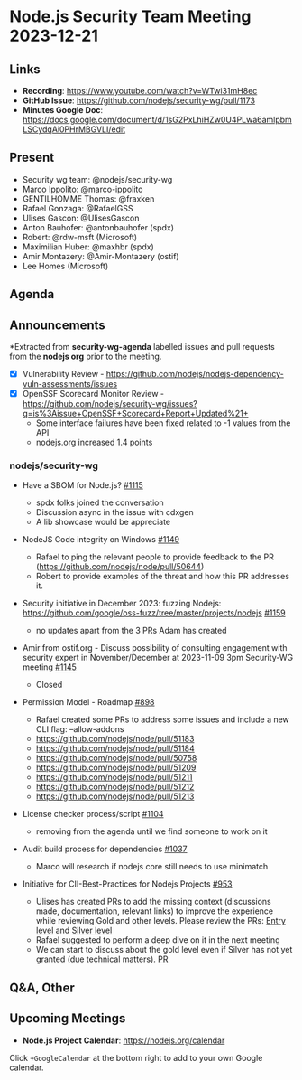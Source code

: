 # Node.js  Security Team Meeting 2023-12-21

## Links

* **Recording**:  https://www.youtube.com/watch?v=WTwi31mH8ec
* **GitHub Issue**: https://github.com/nodejs/security-wg/pull/1173
* **Minutes Google Doc**: https://docs.google.com/document/d/1sG2PxLhiHZw0U4PLwa6amlpbmLSCydqAi0PHrMBGVLI/edit

## Present

* Security wg team: @nodejs/security-wg
* Marco Ippolito: @marco-ippolito
* GENTILHOMME Thomas: @fraxken
* Rafael Gonzaga: @RafaelGSS
* Ulises Gascon: @UlisesGascon
* Anton Bauhofer: @antonbauhofer (spdx)
* Robert: @rdw-msft (Microsoft)
* Maximilian Huber: @maxhbr (spdx)
* Amir Montazery: @Amir-Montazery (ostif)
* Lee Homes (Microsoft)

## Agenda

## Announcements

*Extracted from **security-wg-agenda** labelled issues and pull requests from the **nodejs org** prior to the meeting.

- [X] Vulnerability Review - https://github.com/nodejs/nodejs-dependency-vuln-assessments/issues
- [X] OpenSSF Scorecard Monitor Review - https://github.com/nodejs/security-wg/issues?q=is%3Aissue+OpenSSF+Scorecard+Report+Updated%21+
  - Some interface failures have been fixed related to -1 values from the API 
  - nodejs.org increased 1.4 points

### nodejs/security-wg

* Have a SBOM for Node.js? [#1115](https://github.com/nodejs/security-wg/issues/1115)
  * spdx folks joined the conversation
  * Discussion async in the issue with cdxgen
  * A lib showcase would be appreciate

* NodeJS Code integrity on Windows [#1149](https://github.com/nodejs/security-wg/issues/1149)
  * Rafael to ping the relevant people to provide feedback to the PR (https://github.com/nodejs/node/pull/50644)
  * Robert to provide examples of the threat and how this PR addresses it.


* Security initiative in December 2023: fuzzing Nodejs: https://github.com/google/oss-fuzz/tree/master/projects/nodejs
[#1159](https://github.com/nodejs/security-wg/issues/1159)
  * no updates apart from the 3 PRs Adam has created

* Amir from ostif.org - Discuss possibility of consulting engagement with security expert in November/December at 2023-11-09 3pm Security-WG meeting  [#1145](https://github.com/nodejs/security-wg/issues/1145)
  * Closed

* Permission Model - Roadmap [#898](https://github.com/nodejs/security-wg/issues/898)
  * Rafael created some PRs to address some issues and include a new CLI flag: –allow-addons
  * https://github.com/nodejs/node/pull/51183
  * https://github.com/nodejs/node/pull/51184
  * https://github.com/nodejs/node/pull/50758
  * https://github.com/nodejs/node/pull/51209
  * https://github.com/nodejs/node/pull/51211
  * https://github.com/nodejs/node/pull/51212
  * https://github.com/nodejs/node/pull/51213

* License checker process/script [#1104](https://github.com/nodejs/security-wg/issues/1104)
  * removing from the agenda until we find someone to work on it

* Audit build process for dependencies [#1037](https://github.com/nodejs/security-wg/issues/1037)
  * Marco will research if nodejs core still needs to use minimatch

* Initiative for CII-Best-Practices for Nodejs Projects [#953](https://github.com/nodejs/security-wg/issues/953)
  * Ulises has created PRs to add the missing context (discussions made, documentation, relevant links) to improve the experience while reviewing Gold and other levels. Please review the PRs: [Entry level](https://github.com/nodejs/security-wg/pull/1162) and [Silver level](https://github.com/nodejs/security-wg/pull/1163)
  * Rafael suggested to perform a deep dive on it in the next meeting
  * We can start to discuss about the gold level even if Silver has not yet granted (due technical matters). [PR](https://github.com/nodejs/security-wg/pull/956)

## Q&A, Other

## Upcoming Meetings

* **Node.js Project Calendar**: <https://nodejs.org/calendar>

Click `+GoogleCalendar` at the bottom right to add to your own Google calendar.
